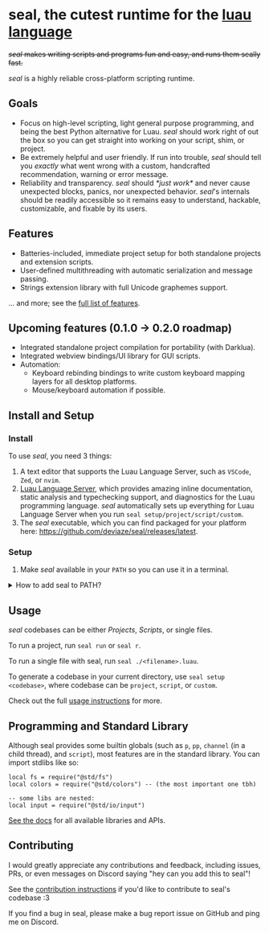 <!-- markdownlint-disable MD033 -->

# seal, the cutest runtime for the [luau language](https://luau.org)

~~*seal* makes writing scripts and programs fun and easy, and runs them seally fast.~~

*seal* is a highly reliable cross-platform scripting runtime.

## Goals

- Focus on high-level scripting, light general purpose programming, and being the best Python alternative for Luau. *seal* should work right of out the box so you can get straight into working on your script, shim, or project.
- Be extremely helpful and user friendly. If run into trouble, *seal* should tell you *exactly* what went wrong with a custom, handcrafted recommendation, warning or error message.
- Reliability and transparency. *seal* should *\*just work\** and never cause unexpected blocks, panics, nor unexpected behavior. *seal*'s internals should be readily accessible so it remains easy to understand, hackable, customizable, and fixable by its users.
<!-- - *seal* should integrate well with tooling, other languages, and other runtimes. Setting up new projects should be instantaneous, and adding *seal* to existing (*seal* and non-*seal*) projects should be just as easy. -->

## Features

- Batteries-included, immediate project setup for both standalone projects and extension scripts.
- User-defined multithreading with automatic serialization and message passing.
- Strings extension library with full Unicode graphemes support.

... and more; see the [full list of features](docs/standard-library/index.md).

## Upcoming features (0.1.0 -> 0.2.0 roadmap)

- Integrated standalone project compilation for portability (with Darklua).
- Integrated webview bindings/UI library for GUI scripts.
- Automation:
  - Keyboard rebinding bindings to write custom keyboard mapping layers for all desktop platforms.
  - Mouse/keyboard automation if possible.

## Install and Setup

### Install

To use *seal*, you need 3 things:

1. A text editor that supports the Luau Language Server, such as `VSCode`, `Zed`, or `nvim`.
2. [Luau Language Server](https://github.com/JohnnyMorganz/luau-lsp), which provides amazing inline documentation, static analysis and typechecking support, and diagnostics for the Luau programming language. *seal* automatically sets up everything for Luau Language Server when you run `seal setup/project/script/custom`.
3. The *seal* executable, which you can find packaged for your platform here: <https://github.com/deviaze/seal/releases/latest>.

### Setup

1. Make *seal* available in your `PATH` so you can use it in a terminal.

<details>
<summary>How to add seal to PATH?</summary>

Option 1 - using *seal*

1. Save this *seal* script to your Downloads folder: [seal_install.luau](examples/seal_install.luau)
2. Read it so you know how it works! Or modify the path so it moves seal where you want it to.
3. Open your Downloads folder in your terminal and run `./seal ./seal_install.luau`
4. On Windows, add the `~\.local\bin` path to your `$PROFILE` file with the instructions provided.
5. Open a new terminal and make sure `seal --help` works.

Option 2 - Windows Terminal on Windows:

1. Open Windows Terminal (PowerShell)
2. Move `seal` somewhere permanent like `C:\Users\<USERNAME>\.local\bin`:
   1. Open your Downloads folder (`cd "~\Downloads"` or `cd "~\OneDrive\Downloads"`) and run `mv .\seal.exe "~\.local\bin\seal.exe"`
3. Run `code $PROFILE` to open your powershell profile in vscode.
4. Add `$env:Path += ";C:\Users\<USERNAME>\.local\bin"` near the bottom or wherever you add your paths.
5. Close and reopen your Windows Terminal and run `seal --help` to make sure seal is available.

</details>

## Usage

*seal* codebases can be either *Projects*, *Scripts*, or single files.

To run a project, run `seal run` or `seal r`.

To run a single file with seal, run `seal ./<filename>.luau`.

To generate a codebase in your current directory, use `seal setup <codebase>`, where codebase can be `project`, `script`, or `custom`.

Check out the full [usage instructions](docs/usage.md) for more.

## Programming and Standard Library

Although seal provides some builtin globals (such as `p`, `pp`, `channel` (in a child thread), and `script`), most features are in the standard library. You can import stdlibs like so:

```luau
local fs = require("@std/fs")
local colors = require("@std/colors") -- (the most important one tbh)

-- some libs are nested:
local input = require("@std/io/input")
```

[See the docs](docs/libraries_and_programming.md) for all available libraries and APIs.

## Contributing

I would greatly appreciate any contributions and feedback, including issues, PRs, or even messages on Discord saying "hey can you add this to seal"!

See the [contribution instructions](CONTRIBUTING.md) if you'd like to contribute to seal's codebase :3

If you find a bug in seal, please make a bug report issue on GitHub and ping me on Discord.
